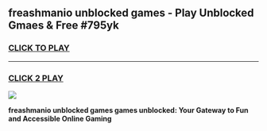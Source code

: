 
## freashmanio unblocked games - Play Unblocked Gmaes & Free #795yk
<h3>
<a href="https://news.freeplayer.one?title=freashmanio_unblocked_games&ref=03M">CLICK TO PLAY</a></h3>
<hr>

<h3>
<a href="https://news.freeplayer.one?title=freashmanio_unblocked_games&ref=03M">CLICK 2 PLAY</a>
  
</h3>

<a href="https://news.freeplayer.one?title=freashmanio_unblocked_games&ref=03M"><img src="https://clearcache.store/games.png"></a>


**freashmanio unblocked games games unblocked: Your Gateway to Fun and Accessible Online Gaming**

